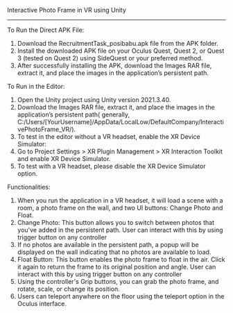 Interactive Photo Frame in VR using Unity
_________________________________________

To Run the Direct APK File:

  1. Download the RecruitmentTask_posibabu.apk file from the APK folder.
  2. Install the downloaded APK file on your Oculus Quest, Quest 2, or Quest 3 (tested on Quest 2) using SideQuest or your preferred method.
  3. After successfully installing the APK, download the Images RAR file, extract it, and place the images in the application’s persistent path.

To Run in the Editor:

  1. Open the Unity project using Unity version 2021.3.40.
  2. Download the Images RAR file, extract it, and place the images in the application’s persistent path( generally, C:/Users/[YourUsername]/AppData/LocalLow/DefaultCompany/InteractivePhotoFrame_VR/).
  3. To test in the editor without a VR headset, enable the XR Device Simulator:
  4. Go to Project Settings > XR Plugin Management > XR Interaction Toolkit and enable XR Device Simulator.
  5. To test with a VR headset, please disable the XR Device Simulator option.
     
Functionalities:

  1. When you run the application in a VR headset, it will load a scene with a room, a photo frame on the wall, and two UI buttons: Change Photo and Float.
  2. Change Photo: This button allows you to switch between photos that you've added in the persistent path. User can interact with this by using trigger button on any controller
  3. If no photos are available in the persistent path, a popup will be displayed on the wall indicating that no photos are available to load.
  4. Float Button: This button enables the photo frame to float in the air. Click it again to return the frame to its original position and angle. User can interact with this by using trigger button on any controller
  5. Using the controller's Grip buttons, you can grab the photo frame, and rotate, scale, or change its position.
  6. Users can teleport anywhere on the floor using the teleport option in the Oculus interface.
